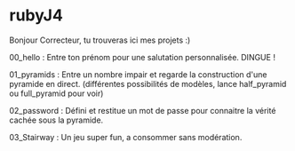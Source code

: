 # rubyJ4


Bonjour Correcteur, tu trouveras ici mes projets :)

00_hello : Entre ton prénom pour une salutation personnalisée. DINGUE !


01_pyramids : Entre un nombre impair et regarde la construction d'une pyramide en direct. 
            (différentes possibilités de modèles, lance half_pyramid ou full_pyramid pour voir)

02_password : Défini et restitue un mot de passe pour connaitre la vérité cachée sous la pyramide.

03_Stairway : Un jeu super fun, a consommer sans modération.
